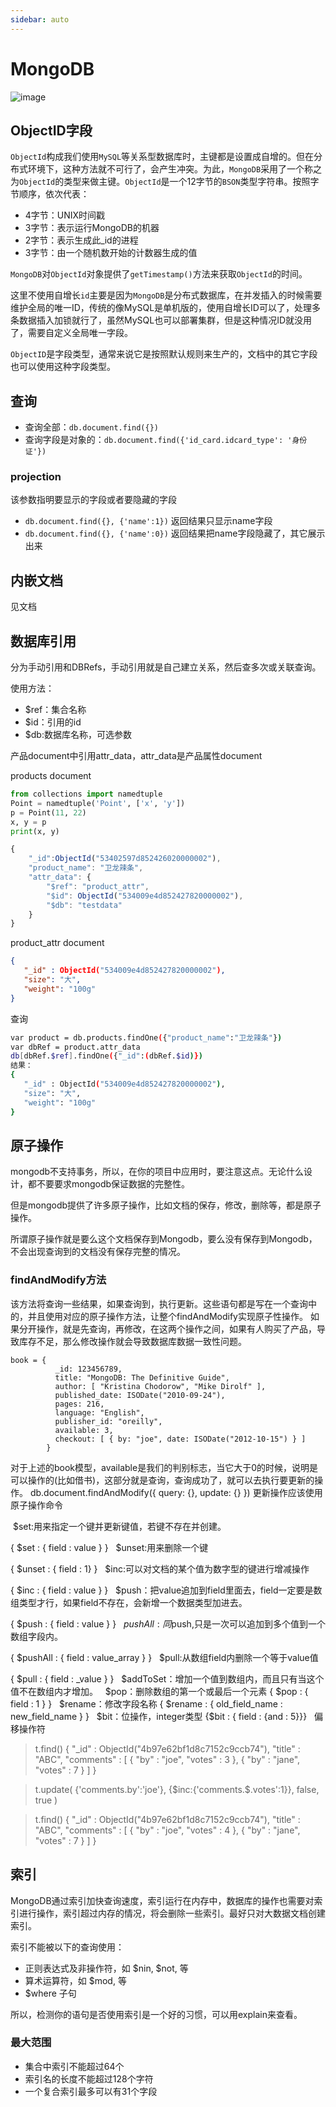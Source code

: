 ```yaml
---
sidebar: auto
---
```


# MongoDB
![image](/my-notebook/images/mongodb/MongoDB.png)

## ObjectID字段

`ObjectId`构成我们使用`MySQL`等关系型数据库时，主键都是设置成自增的。但在分布式环境下，这种方法就不可行了，会产生冲突。为此，`MongoDB`采用了一个称之为`ObjectId`的类型来做主键。`ObjectId`是一个12字节的`BSON`类型字符串。按照字节顺序，依次代表：

- 4字节：UNIX时间戳
- 3字节：表示运行MongoDB的机器
- 2字节：表示生成此_id的进程
- 3字节：由一个随机数开始的计数器生成的值

`MongoDB`对`ObjectId`对象提供了`getTimestamp()`方法来获取`ObjectId`的时间。

这里不使用自增长`id`主要是因为`MongoDB`是分布式数据库，在并发插入的时候需要维护全局的唯一ID，传统的像MySQL是单机版的，使用自增长ID可以了，处理多条数据插入加锁就行了，虽然MySQL也可以部署集群，但是这种情况ID就没用了，需要自定义全局唯一字段。

`ObjectID`是字段类型，通常来说它是按照默认规则来生产的，文档中的其它字段也可以使用这种字段类型。


## 查询

- 查询全部：`db.document.find({})`
- 查询字段是对象的：`db.document.find({'id_card.idcard_type': '身份证'})`

### projection
该参数指明要显示的字段或者要隐藏的字段
- `db.document.find({}, {'name':1})`  返回结果只显示name字段
- `db.document.find({}, {'name':0})`  返回结果把name字段隐藏了，其它展示出来

## 内嵌文档

见文档

## 数据库引用

分为手动引用和DBRefs，手动引用就是自己建立关系，然后查多次或关联查询。

使用方法：
- $ref：集合名称
- $id：引用的id
- $db:数据库名称，可选参数

产品document中引用attr_data，attr_data是产品属性document

products document

<HightCode>
<template>
@blueprint.route('/get/classify/list', methods=['POST'])
@auth_token_required
def get_classify_list():
    """
    根据页码、搜索条件查询指定数目记录
    :return:
    """
    logging.info("get_classify_list")
    response_dict = {}
    try:
        params = request.get_json()
        page = params.get("page")
        per_page = params.get("per_page")
        # 获取查询条件
        search_data = params.get("search_data")
        classify_list = ProductClassify.get_classify_list_by_data(page, per_page, search_data)
        response_data_list = format_classify_info(classify_list)
        response_dict["code"] = response.SUCCESS
        response_dict["msg"] = response.RESULT_SUCCESS
        response_dict["data"] = response_data_list
    except Exception as e:
        logging.debug(e)
        response_dict["code"] = response.ERROR
        response_dict["msg"] = response.RESULT_ERROR
        response_dict["data"] = []
    finally:
        return jsonify(response_dict)
</template>
</HightCode>

```py
from collections import namedtuple
Point = namedtuple('Point', ['x', 'y'])
p = Point(11, 22)
x, y = p
print(x, y)
```

```js
{   
    "_id":ObjectId("53402597d852426020000002"),
    "product_name": "卫龙辣条",
    "attr_data": {
        "$ref": "product_attr",
        "$id": ObjectId("534009e4d852427820000002"),
        "$db": "testdata"
    }
}
```

product_attr document

```json
{
   "_id" : ObjectId("534009e4d852427820000002"),
   "size": "大",
   "weight": "100g"
}
```

查询
```sh
var product = db.products.findOne({"product_name":"卫龙辣条"})
var dbRef = product.attr_data
db[dbRef.$ref].findOne({"_id":(dbRef.$id)})
结果：
{
   "_id" : ObjectId("534009e4d852427820000002"),
   "size": "大",
   "weight": "100g"
}
```

## 原子操作

mongodb不支持事务，所以，在你的项目中应用时，要注意这点。无论什么设计，都不要要求mongodb保证数据的完整性。

但是mongodb提供了许多原子操作，比如文档的保存，修改，删除等，都是原子操作。

所谓原子操作就是要么这个文档保存到Mongodb，要么没有保存到Mongodb，不会出现查询到的文档没有保存完整的情况。

### findAndModify方法
该方法将查询一些结果，如果查询到，执行更新。这些语句都是写在一个查询中的，并且使用对应的原子操作方法，让整个findAndModify实现原子性操作。
如果分开操作，就是先查询，再修改，在这两个操作之间，如果有人购买了产品，导致库存不足，那么修改操作就会导致数据库数据一致性问题。
```
book = {
          _id: 123456789,
          title: "MongoDB: The Definitive Guide",
          author: [ "Kristina Chodorow", "Mike Dirolf" ],
          published_date: ISODate("2010-09-24"),
          pages: 216,
          language: "English",
          publisher_id: "oreilly",
          available: 3,
          checkout: [ { by: "joe", date: ISODate("2012-10-15") } ]
        }
```
对于上述的book模型，available是我们的判别标志，当它大于0的时候，说明是可以操作的(比如借书)，这部分就是查询，查询成功了，就可以去执行要更新的操作。
db.document.findAndModify({
    query: {},
    update: {}
})
更新操作应该使用原子操作命令

 $set:用来指定一个键并更新键值，若键不存在并创建。


{ $set : { field : value } }
  $unset:用来删除一个键


{ $unset : { field : 1} }
  $inc:可以对文档的某个值为数字型的键进行增减操作 


{ $inc : { field : value } }
  $push：把value追加到field里面去，field一定要是数组类型才行，如果field不存在，会新增一个数据类型加进去。


{ $push : { field : value } }
  $pushAll:同$push,只是一次可以追加到多个值到一个数组字段内。


{ $pushAll : { field : value_array } }
  $pull:从数组field内删除一个等于value值


{ $pull : { field : _value } }
  $addToSet：增加一个值到数组内，而且只有当这个值不在数组内才增加。
  $pop：删除数组的第一个或最后一个元素
{ $pop : { field : 1 } }
  $rename：修改字段名称
{ $rename : { old_field_name : new_field_name } }
  $bit：位操作，integer类型
{$bit : { field : {and : 5}}}
  偏移操作符
> t.find() { "_id" : ObjectId("4b97e62bf1d8c7152c9ccb74"), "title" : "ABC", "comments" : [ { "by" : "joe", "votes" : 3 }, { "by" : "jane", "votes" : 7 } ] }
 
> t.update( {'comments.by':'joe'}, {$inc:{'comments.$.votes':1}}, false, true )
 
> t.find() { "_id" : ObjectId("4b97e62bf1d8c7152c9ccb74"), "title" : "ABC", "comments" : [ { "by" : "joe", "votes" : 4 }, { "by" : "jane", "votes" : 7 } ] }


## 索引

MongoDB通过索引加快查询速度，索引运行在内存中，数据库的操作也需要对索引进行操作，索引超过内存的情况，将会删除一些索引。最好只对大数据文档创建索引。

索引不能被以下的查询使用：
- 正则表达式及非操作符，如 $nin, $not, 等
- 算术运算符，如 $mod, 等
- $where 子句

所以，检测你的语句是否使用索引是一个好的习惯，可以用explain来查看。

### 最大范围

- 集合中索引不能超过64个
- 索引名的长度不能超过128个字符
- 一个复合索引最多可以有31个字段


